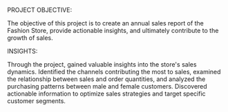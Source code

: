 PROJECT OBJECTIVE:

The objective of this project is to create an annual sales report of the Fashion Store, provide actionable insights, and ultimately contribute to the growth of sales.

INSIGHTS:

Through the project, gained valuable insights into the store's sales dynamics. Identified the channels contributing the most to sales, examined the relationship between sales and order quantities, and analyzed the purchasing patterns between male and female customers. Discovered actionable information to optimize sales strategies and target specific customer segments.
